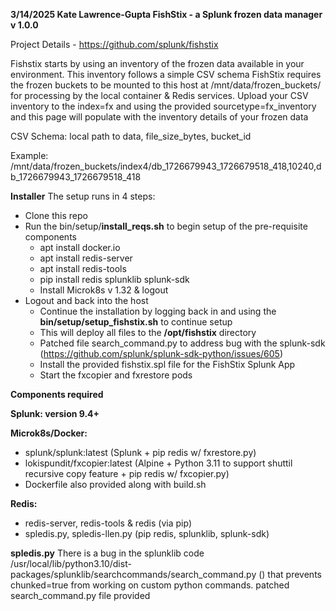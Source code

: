 **3/14/2025 Kate Lawrence-Gupta
FishStix - a Splunk frozen data manager 
v 1.0.0**

Project Details - https://github.com/splunk/fishstix

Fishstix starts by using an inventory of the frozen data available in your environment. This inventory follows a simple CSV schema
FishStix requires the frozen buckets to be mounted to this host at /mnt/data/frozen_buckets/ for processing by the local container & Redis services.
Upload your CSV inventory to the index=fx and using the provided sourcetype=fx_inventory and this page will populate with the inventory details of your frozen data

CSV Schema:
local path to data,
  file_size_bytes,
    bucket_id
      

Example:
/mnt/data/frozen_buckets/index4/db_1726679943_1726679518_418,10240,db_1726679943_1726679518_418

**Installer**
The setup runs in 4 steps:

- Clone this repo
- Run the bin/setup/**install_reqs.sh** to begin setup of the pre-requisite components
  - apt install docker.io
  - apt install redis-server
  - apt install redis-tools
  - pip install redis splunklib splunk-sdk
  - Install Microk8s v 1.32 & logout
- Logout and back into the host
  - Continue the installation by logging back in and using the **bin/setup/setup_fishstix.sh** to continue setup
  - This will deploy all files to the **/opt/fishstix** directory
  - Patched file search_command.py to address bug with the splunk-sdk  (https://github.com/splunk/splunk-sdk-python/issues/605)
  - Install the provided fishstix.spl file for the FishStix Splunk App
  - Start the fxcopier and fxrestore pods

**Components required**

**Splunk: version 9.4+**

**Microk8s/Docker:**
- splunk/splunk:latest (Splunk + pip redis w/ fxrestore.py)
- lokispundit/fxcopier:latest (Alpine + Python 3.11 to support shuttil recursive copy feature  + pip redis w/ fxcopier.py)
- Dockerfile also provided along with build.sh 

**Redis:**
- redis-server, redis-tools & redis (via pip)
- spledis.py, spledis-llen.py (pip redis, splunklib, splunk-sdk)

**spledis.py**
    There is a bug in the splunklib code /usr/local/lib/python3.10/dist-packages/splunklib/searchcommands/search_command.py () that prevents chunked=true from working on custom python commands.
    patched search_command.py file provided

